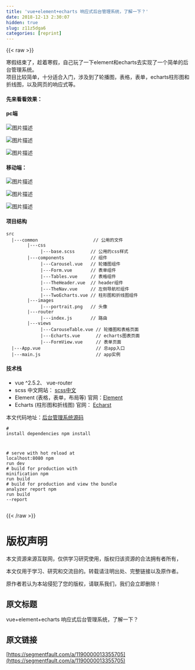```yaml
---
title: 'vue+element+echarts 响应式后台管理系统，了解一下？' 
date: 2018-12-13 2:30:07
hidden: true
slug: z11z5dga6
categories: [reprint]
---
```


{{< raw >}}

                    
<p>寒假结束了，趁着寒假，自己玩了一下element和echarts去实现了一个简单的后台管理系统。<br>项目比较简单，十分适合入门，涉及到了轮播图，表格，表单，echarts柱形图和折线图，以及网页的响应式等。</p>
<h4>先来看看效果：</h4>
<h4>pc端</h4>
<p><span class="img-wrap"><img data-src="/img/bV4clm?w=1371&amp;h=759" src="https://static.alili.tech/img/bV4clm?w=1371&amp;h=759" alt="图片描述" title="图片描述" style="cursor: pointer; display: inline;"></span></p>
<p><span class="img-wrap"><img data-src="/img/bV4cmw?w=1371&amp;h=759" src="https://static.alili.tech/img/bV4cmw?w=1371&amp;h=759" alt="图片描述" title="图片描述" style="cursor: pointer; display: inline;"></span></p>
<p><span class="img-wrap"><img data-src="/img/bV4cp5?w=1274&amp;h=866" src="https://static.alili.tech/img/bV4cp5?w=1274&amp;h=866" alt="图片描述" title="图片描述" style="cursor: pointer;"></span></p>
<h4>移动端：</h4>
<p><span class="img-wrap"><img data-src="/img/bV4cse?w=370&amp;h=667" src="https://static.alili.tech/img/bV4cse?w=370&amp;h=667" alt="图片描述" title="图片描述" style="cursor: pointer;"></span></p>
<p><span class="img-wrap"><img data-src="/img/bV4csA?w=370&amp;h=667" src="https://static.alili.tech/img/bV4csA?w=370&amp;h=667" alt="图片描述" title="图片描述" style="cursor: pointer;"></span></p>
<p><span class="img-wrap"><img data-src="/img/bV4csC?w=370&amp;h=667" src="https://static.alili.tech/img/bV4csC?w=370&amp;h=667" alt="图片描述" title="图片描述" style="cursor: pointer;"></span></p>
<h4>项目结构</h4>
<div class="widget-codetool" style="display:none;">
      <div class="widget-codetool--inner">
      <span class="selectCode code-tool" data-toggle="tooltip" data-placement="top" title="" data-original-title="全选"></span>
      <span type="button" class="copyCode code-tool" data-toggle="tooltip" data-placement="top" data-clipboard-text="src
  |---common                     // 公用的文件
        |---css
             |---base.scss      // 公用的css样式
        |---components          // 组件      
             |---Carousel.vue   // 轮播图组件
             |---Form.vue       // 表单组件
             |---Tables.vue     // 表格组件
             |---TheHeader.vue  // header组件
             |---TheNav.vue     // 左侧导航栏组件
             |---TwoEcharts.vue // 柱形图和折线图组件
        |---images
             |---portrait.png   // 头像
        |---router
             |---index.js       // 路由
        |---views
             |---CarouseTable.vue // 轮播图和表格页面
             |---Echarts.vue      // echarts图表页面
             |---FormView.vue     // 表单页面
  |---App.vue                     // 总app入口
  |---main.js                     // app实例" title="" data-original-title="复制"></span>
      <span type="button" class="saveToNote code-tool" data-toggle="tooltip" data-placement="top" title="" data-original-title="放进笔记"></span>
      </div>
      </div><pre class="hljs 1c"><code>src
  <span class="hljs-string">|---common                     // 公用的文件</span>
        <span class="hljs-string">|---css</span>
             <span class="hljs-string">|---base.scss      // 公用的css样式</span>
        <span class="hljs-string">|---components          // 组件      </span>
             <span class="hljs-string">|---Carousel.vue   // 轮播图组件</span>
             <span class="hljs-string">|---Form.vue       // 表单组件</span>
             <span class="hljs-string">|---Tables.vue     // 表格组件</span>
             <span class="hljs-string">|---TheHeader.vue  // header组件</span>
             <span class="hljs-string">|---TheNav.vue     // 左侧导航栏组件</span>
             <span class="hljs-string">|---TwoEcharts.vue // 柱形图和折线图组件</span>
        <span class="hljs-string">|---images</span>
             <span class="hljs-string">|---portrait.png   // 头像</span>
        <span class="hljs-string">|---router</span>
             <span class="hljs-string">|---index.js       // 路由</span>
        <span class="hljs-string">|---views</span>
             <span class="hljs-string">|---CarouseTable.vue // 轮播图和表格页面</span>
             <span class="hljs-string">|---Echarts.vue      // echarts图表页面</span>
             <span class="hljs-string">|---FormView.vue     // 表单页面</span>
  <span class="hljs-string">|---App.vue                     // 总app入口</span>
  <span class="hljs-string">|---main.js                     // app实例</span></code></pre>
<h4>技术栈</h4>
<ul>
<li>vue ^2.5.2、 vue-router</li>
<li>scss 中文网站： <a href="https://www.sass.hk/" rel="nofollow noreferrer" target="_blank">scss中文</a>
</li>
<li>Element (表格，表单，布局等) 官网：<a href="http://element-cn.eleme.io/#/zh-CN" rel="nofollow noreferrer" target="_blank">Element</a>
</li>
<li>Echarts (柱形图和折线图) 官网： <a href="http://echarts.baidu.com/" rel="nofollow noreferrer" target="_blank">Echarst</a>
</li>
</ul>
<p>本文代码地址：<a href="https://github.com/HolyZheng/Backstage-management-system" rel="nofollow noreferrer" target="_blank">后台管理系统源码</a></p>
<div class="widget-codetool" style="display:none;">
      <div class="widget-codetool--inner">
      <span class="selectCode code-tool" data-toggle="tooltip" data-placement="top" title="" data-original-title="全选"></span>
      <span type="button" class="copyCode code-tool" data-toggle="tooltip" data-placement="top" data-clipboard-text="# install dependencies
npm install

# serve with hot reload at localhost:8080
npm run dev

# build for production with minification
npm run build

# build for production and view the bundle analyzer report
npm run build --report" title="" data-original-title="复制"></span>
      <span type="button" class="saveToNote code-tool" data-toggle="tooltip" data-placement="top" title="" data-original-title="放进笔记"></span>
      </div>
      </div><pre class="hljs dockerfile"><code><span class="hljs-comment"># install dependencies</span>
npm install

<span class="hljs-comment"># serve with hot reload at localhost:8080</span>
npm <span class="hljs-keyword">run</span><span class="bash"> dev
</span>
<span class="hljs-comment"># build for production with minification</span>
npm <span class="hljs-keyword">run</span><span class="bash"> build
</span>
<span class="hljs-comment"># build for production and view the bundle analyzer report</span>
npm <span class="hljs-keyword">run</span><span class="bash"> build --report</span></code></pre>

                
{{< /raw >}}

# 版权声明
本文资源来源互联网，仅供学习研究使用，版权归该资源的合法拥有者所有，

本文仅用于学习、研究和交流目的。转载请注明出处、完整链接以及原作者。

原作者若认为本站侵犯了您的版权，请联系我们，我们会立即删除！

## 原文标题
vue+element+echarts 响应式后台管理系统，了解一下？

## 原文链接
[https://segmentfault.com/a/1190000013355705](https://segmentfault.com/a/1190000013355705)

